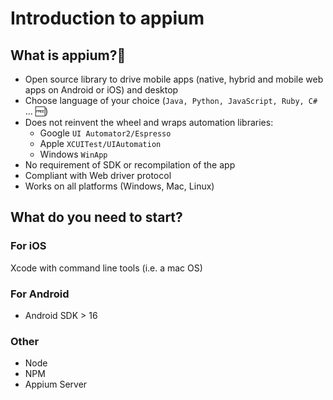 # Introduction to appium

## What is appium?📱

- Open source library to drive mobile apps (native, hybrid and mobile web apps on Android or iOS)
  and desktop
- Choose language of your choice (`Java, Python, JavaScript, Ruby, C#` ... 🆓)
- Does not reinvent the wheel and wraps automation libraries:
  - Google `UI Automator2/Espresso`
  - Apple `XCUITest/UIAutomation`
  - Windows `WinApp`
- No requirement of SDK or recompilation of the app
- Compliant with Web driver protocol
- Works on all platforms (Windows, Mac, Linux)

## What do you need to start?

### For iOS

Xcode with command line tools (i.e. a mac OS)

### For Android

- Android SDK > 16

### Other

- Node
- NPM
- Appium Server

